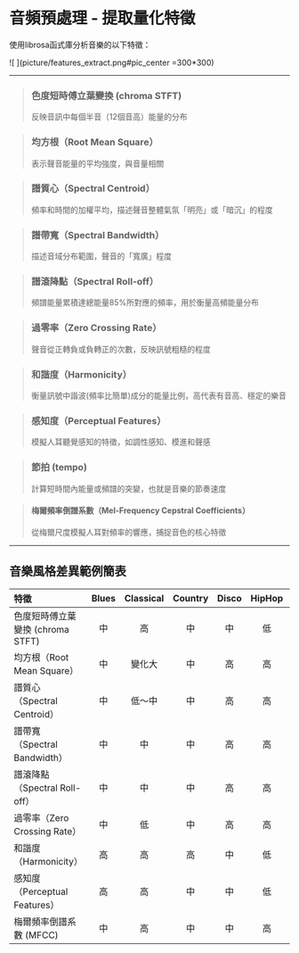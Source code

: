 # 音頻預處理 - 提取量化特徵
使用librosa函式庫分析音樂的以下特徵：

![ ](picture/features_extract.png#pic_center =300*300)
- - -

> ### 色度短時傅立葉變換 (chroma STFT)
> 反映音訊中每個半音（12個音高）能量的分布

> ### 均方根（Root Mean Square）
> 表示聲音能量的平均強度，與音量相關

> ### 譜質心（Spectral Centroid）
> 頻率和時間的加權平均，描述聲音整體氣氛「明亮」或「暗沉」的程度

> ### 譜帶寬（Spectral Bandwidth）
> 描述音域分布範圍，聲音的「寬廣」程度

> ### 譜滾降點（Spectral Roll-off）
> 頻譜能量累積達總能量85%所對應的頻率，用於衡量高頻能量分布

> ### 過零率（Zero Crossing Rate）
> 聲音從正轉負或負轉正的次數，反映訊號粗糙的程度

> ### 和諧度（Harmonicity）
> 衡量訊號中諧波(頻率比簡單)成分的能量比例，高代表有音高、穩定的樂音

> ### 感知度（Perceptual Features）
> 模擬人耳聽覺感知的特徵，如調性感知、模進和聲感

> ### 節拍 (tempo)
> 計算短時間內能量或頻譜的突變，也就是音樂的節奏速度

> #### 梅爾頻率倒譜系數（Mel-Frequency Cepstral Coefficients）
> 從梅爾尺度模擬人耳對頻率的響應，捕捉音色的核心特徵
- - -

## 音樂風格差異範例簡表
| 特徵                                  | **Blues** | **Classical** | **Country** | **Disco** | **HipHop** | **Jazz** | **Metal** | **Pop** | **Reggae** | **Rock** |
|:--------------------------------------|:---------:|:-------------:|:-----------:|:---------:|:----------:|:--------:|:---------:|:-------:|:----------:|:--------:|
| 色度短時傅立葉變換 (chroma STFT)      | 中        | 高            | 中          | 中        | 低         | 高       | 低        | 中      | 中         | 中       |
| 均方根（Root Mean Square）           | 中        | 變化大        | 中          | 高        | 高         | 變化大   | 非常高    | 中      | 中         | 高       |
| 譜質心（Spectral Centroid）          | 中        | 低～中         | 中          | 高        | 高         | 中       | 高        | 中      | 低         | 高       |
| 譜帶寬（Spectral Bandwidth）         | 中        | 中            | 中          | 高        | 高         | 中       | 高        | 中      | 中         | 高       |
| 譜滾降點（Spectral Roll-off）        | 中        | 中            | 中          | 高        | 高         | 中       | 高        | 中      | 中         | 高       |
| 過零率（Zero Crossing Rate）         | 中        | 低            | 中          | 高        | 高         | 中       | 非常高    | 中      | 低         | 高       |
| 和諧度（Harmonicity）                | 高        | 高            | 高          | 中        | 低         | 高       | 低        | 中      | 高         | 中       |
| 感知度（Perceptual Features）        | 高        | 高            | 中          | 中        | 低         | 高       | 低        | 中      | 中         | 中       |
| 梅爾頻率倒譜系數 (MFCC)              | 中        | 高            | 中          | 中        | 高         | 高       | 中        | 中      | 中         | 中       |